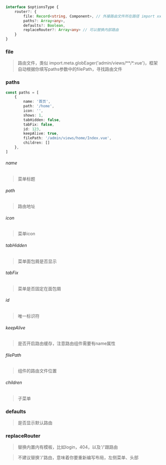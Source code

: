 ```ts
interface $optionsType {
    router?: {
        file: Record<string, Component>, // 外接路由文件所在路径 import xxx from 'home.vue'
        paths?: Array<any>,
        defaults?: Boolean,
        replaceRouter?: Array<any> // 可以替换内部路由
    }
}
```

### file

> 路由文件，类似 import.meta.globEager('admin/views/**/*.vue')，框架自动根据你填写paths参数中的filePath，寻找路由文件

### paths

```ts
const paths = [
    {
        name: '首页',
        path: '/home',
        icon: '',
        shows: 1,
        tabHidden: false,
        tabFix: false,
        id: 123,
        keepAlive: true,
        filePath: '/admin/views/home/Index.vue',
        children: []
    },
]
```

###### name

> 菜单标题

###### path

> 路由地址

###### icon

> 菜单icon

###### tabHidden

> 菜单面包屑是否显示

###### tabFix

> 菜单是否固定在面包屑

###### id

> 唯一标识符

###### keepAlive

> 是否开启路由缓存，注意路由组件需要有name属性

###### filePath

> 组件的路由文件位置

###### children

> 子菜单

### defaults

> 是否显示默认路由

### replaceRouter

> 替换内置内有模板，比如login，404，以及'/'跟路由

> 不建议替换'/'路由，意味着你要重新编写布局，左侧菜单、头部

